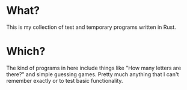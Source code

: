 # What?

This is my collection of test and temporary programs written in Rust.

# Which?

The kind of programs in here include things like "How many letters are there?" and simple guessing games. Pretty much anything that I can't remember exactly or to test basic functionality.